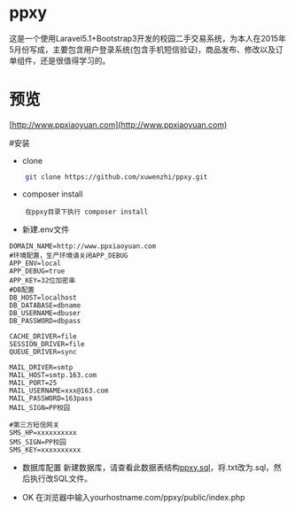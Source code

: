 # ppxy
这是一个使用Laravel5.1+Bootstrap3开发的校园二手交易系统，为本人在2015年5月份写成，主要包含用户登录系统(包含手机短信验证)，商品发布、修改以及订单组件，还是很值得学习的。

# 预览
[http://www.ppxiaoyuan.com](http://www.ppxiaoyuan.com)


#安装

- clone

```bash
    git clone https://github.com/xuwenzhi/ppxy.git
```

- composer install

```
    在ppxy目录下执行 composer install
```

- 新建.env文件

```
DOMAIN_NAME=http://www.ppxiaoyuan.com
#环境配置，生产环境请关闭APP_DEBUG
APP_ENV=local
APP_DEBUG=true
APP_KEY=32位加密串
#DB配置
DB_HOST=localhost
DB_DATABASE=dbname
DB_USERNAME=dbuser
DB_PASSWORD=dbpass

CACHE_DRIVER=file
SESSION_DRIVER=file
QUEUE_DRIVER=sync

MAIL_DRIVER=smtp
MAIL_HOST=smtp.163.com
MAIL_PORT=25
MAIL_USERNAME=xxx@163.com
MAIL_PASSWORD=163pass
MAIL_SIGN=PP校园

#第三方短信网关
SMS_HP=xxxxxxxxxx
SMS_SIGN=PP校园
SMS_KEY=xxxxxxxxxx

```

- 数据库配置
新建数据库，请查看此数据表结构[ppxy.sql](http://xuwenzhi.com/wp-content/uploads/2016/03/ppxy.txt)，将.txt改为.sql，然后执行改SQL文件。

- OK
在浏览器中输入yourhostname.com/ppxy/public/index.php

